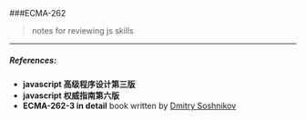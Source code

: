 ###ECMA-262
> notes for reviewing js skills

---

##### References:
-  **javascript 高级程序设计第三版**
-  **javascript 权威指南第六版**
- **ECMA-262-3 in detail** book written by [Dmitry Soshnikov](http://dmitrysoshnikov.com/)